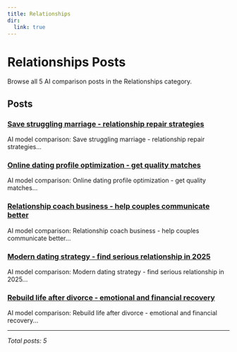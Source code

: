 ```yaml
---
title: Relationships
dir:
  link: true
---
```


# Relationships Posts

Browse all 5 AI comparison posts in the Relationships category.

## Posts

### [Save struggling marriage - relationship repair strategies](chatgpt-vs-grok-vs-claude-marriage-counseling-2025.md)

AI model comparison: Save struggling marriage - relationship repair strategies...

### [Online dating profile optimization - get quality matches](chatgpt-vs-mistral-vs-deepseek-online-dating-2025.md)

AI model comparison: Online dating profile optimization - get quality matches...

### [Relationship coach business - help couples communicate better](gemini-vs-grok-vs-claude-relationship-coaching-2025.md)

AI model comparison: Relationship coach business - help couples communicate better...

### [Modern dating strategy - find serious relationship in 2025](gemini-vs-mistral-vs-chatgpt-dating-success-2025.md)

AI model comparison: Modern dating strategy - find serious relationship in 2025...

### [Rebuild life after divorce - emotional and financial recovery](mistral-vs-grok-vs-claude-divorce-recovery-2025.md)

AI model comparison: Rebuild life after divorce - emotional and financial recovery...

---

*Total posts: 5*
